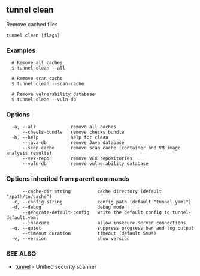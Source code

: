 ## tunnel clean

Remove cached files

```
tunnel clean [flags]
```

### Examples

```
  # Remove all caches
  $ tunnel clean --all

  # Remove scan cache
  $ tunnel clean --scan-cache

  # Remove vulnerability database
  $ tunnel clean --vuln-db

```

### Options

```
  -a, --all             remove all caches
      --checks-bundle   remove checks bundle
  -h, --help            help for clean
      --java-db         remove Java database
      --scan-cache      remove scan cache (container and VM image analysis results)
      --vex-repo        remove VEX repositories
      --vuln-db         remove vulnerability database
```

### Options inherited from parent commands

```
      --cache-dir string          cache directory (default "/path/to/cache")
  -c, --config string             config path (default "tunnel.yaml")
  -d, --debug                     debug mode
      --generate-default-config   write the default config to tunnel-default.yaml
      --insecure                  allow insecure server connections
  -q, --quiet                     suppress progress bar and log output
      --timeout duration          timeout (default 5m0s)
  -v, --version                   show version
```

### SEE ALSO

* [tunnel](tunnel.md)	 - Unified security scanner

